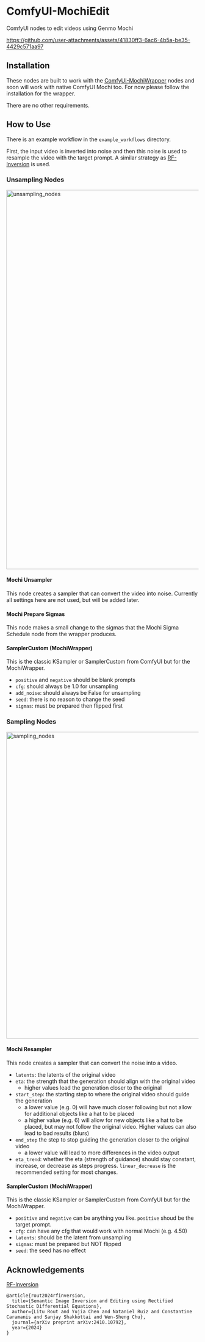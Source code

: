 # ComfyUI-MochiEdit
ComfyUI nodes to edit videos using Genmo Mochi

https://github.com/user-attachments/assets/41830ff3-6ac6-4b5a-be35-4429c571aa97

## Installation
These nodes are built to work with the [ComfyUI-MochiWrapper](https://github.com/kijai/ComfyUI-MochiWrapper) nodes and soon will work with native ComfyUI Mochi too.
For now please follow the installation for the wrapper.

There are no other requirements.


## How to Use
There is an example workflow in the `example_workflows` directory.

First, the input video is inverted into noise and then this noise is used to resample the video with the target prompt.
A similar strategy as [RF-Inversion](https://rf-inversion.github.io/) is used.

### Unsampling Nodes
<img width="993" alt="unsampling_nodes" src="https://github.com/user-attachments/assets/abd63fd8-0681-419f-a209-dc7dc769e8cf">

#### Mochi Unsampler
This node creates a sampler that can convert the video into noise.
Currently all settings here are not used, but will be added later.

#### Mochi Prepare Sigmas
This node makes a small change to the sigmas that the Mochi Sigma Schedule node from the wrapper produces.

#### SamplerCustom (MochiWrapper)
This is the classic KSampler or SamplerCustom from ComfyUI but for the MochiWrapper.

* `positive` and `negative` should be blank prompts
* `cfg`: should always be 1.0 for unsampling
* `add_noise`: should always be False for unsampling
* `seed`: there is no reason to change the seed
* `sigmas`: must be prepared then flipped first

### Sampling Nodes
<img width="803" alt="sampling_nodes" src="https://github.com/user-attachments/assets/3f9606ef-0a3b-4000-8154-c02c80b8402a">

#### Mochi Resampler
This node creates a sampler that can convert the noise into a video.

* `latents`: the latents of the original video
* `eta`: the strength that the generation should align with the original video
  * higher values lead the generation closer to the original
* `start_step`: the starting step to where the original video should guide the generation
  * a lower value (e.g. 0) will have much closer following but not allow for additional objects like a hat to be placed
  * a higher value (e.g. 6) will allow for new objects like a hat to be placed, but may not follow the original video. Higher values can also lead to bad results (blurs)
* `end_step` the step to stop guiding the generation closer to the original video
  * a lower value will lead to more differences in the video output
* `eta_trend`: whether the eta (strength of guidance) should stay constant, increase, or decrease as steps progress. `linear_decrease` is the recommended setting for most changes.

#### SamplerCustom (MochiWrapper)
This is the classic KSampler or SamplerCustom from ComfyUI but for the MochiWrapper.

* `positive` and `negative` can be anything you like. `positive` shoud be the target prompt.
* `cfg`: can have any cfg that would work with normal Mochi (e.g. 4.50)
* `latents`: should be the latent from unsampling
* `sigmas`: must be prepared but NOT flipped
* `seed`: the seed has no effect

## Acknowledgements

[RF-Inversion](https://rf-inversion.github.io/)

```
@article{rout2024rfinversion,
  title={Semantic Image Inversion and Editing using Rectified Stochastic Differential Equations},
  author={Litu Rout and Yujia Chen and Nataniel Ruiz and Constantine Caramanis and Sanjay Shakkottai and Wen-Sheng Chu},
  journal={arXiv preprint arXiv:2410.10792},
  year={2024}
}
```

